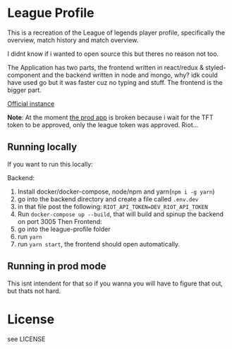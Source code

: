 # League Profile
This is a recreation of the League of legends player profile, specifically the overview, match history and match overview.

I didnt know if i wanted to open source this but theres no reason not too.

The Application has two parts, the frontend written in react/redux & styled-component and the backend written in node and mongo, why? idk could have used go but it was faster cuz no typing and stuff. The frontend is the bigger part.

[Official instance](https://lol-profile.com)

**Note**: At the moment [the prod app](https://lol-profile.com) is broken because i wait for the TFT token to be approved, only the league token was approved. Riot...
## Running locally
If you want to run this locally:

Backend: 
1. Install docker/docker-compose, node/npm and yarn(`npm i -g yarn`)
2. go into the backend directory and create a file called `.env.dev`
3. in that file post the following: `RIOT_API_TOKEN=DEV_RIOT_API_TOKEN`
4. Run `docker-compose up --build`, that will build and spinup the backend on port 3005
Then Frontend:
1. go into the league-profile folder
2. run `yarn`
3. run `yarn start`, the frontend should open automatically.

## Running in prod mode
This isnt intendent for that so if you wanna you will have to figure that out, but thats not hard.

# License
see LICENSE
